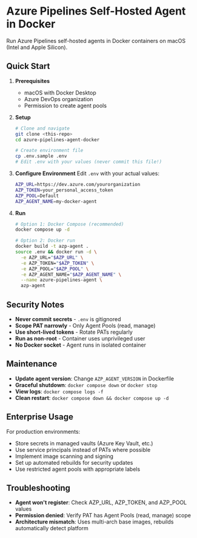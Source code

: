 # Azure Pipelines Self-Hosted Agent in Docker

Run Azure Pipelines self-hosted agents in Docker containers on macOS (Intel and Apple Silicon).

## Quick Start

1. **Prerequisites**
   - macOS with Docker Desktop
   - Azure DevOps organization
   - Permission to create agent pools

2. **Setup**
   ```bash
   # Clone and navigate
   git clone <this-repo>
   cd azure-pipelines-agent-docker
   
   # Create environment file
   cp .env.sample .env
   # Edit .env with your values (never commit this file!)
   ```

3. **Configure Environment**
   Edit `.env` with your actual values:
   ```bash
   AZP_URL=https://dev.azure.com/yourorganization
   AZP_TOKEN=your_personal_access_token
   AZP_POOL=Default
   AZP_AGENT_NAME=my-docker-agent
   ```

4. **Run**
   ```bash
   # Option 1: Docker Compose (recommended)
   docker compose up -d
   
   # Option 2: Docker run
   docker build -t azp-agent .
   source .env && docker run -d \
     -e AZP_URL="$AZP_URL" \
     -e AZP_TOKEN="$AZP_TOKEN" \
     -e AZP_POOL="$AZP_POOL" \
     -e AZP_AGENT_NAME="$AZP_AGENT_NAME" \
     --name azure-pipelines-agent \
     azp-agent
   ```

## Security Notes

- **Never commit secrets** - `.env` is gitignored
- **Scope PAT narrowly** - Only Agent Pools (read, manage)
- **Use short-lived tokens** - Rotate PATs regularly
- **Run as non-root** - Container uses unprivileged user
- **No Docker socket** - Agent runs in isolated container

## Maintenance

- **Update agent version**: Change `AZP_AGENT_VERSION` in Dockerfile
- **Graceful shutdown**: `docker compose down` or `docker stop`
- **View logs**: `docker compose logs -f`
- **Clean restart**: `docker compose down && docker compose up -d`

## Enterprise Usage

For production environments:
- Store secrets in managed vaults (Azure Key Vault, etc.)
- Use service principals instead of PATs where possible
- Implement image scanning and signing
- Set up automated rebuilds for security updates
- Use restricted agent pools with appropriate labels

## Troubleshooting

- **Agent won't register**: Check AZP_URL, AZP_TOKEN, and AZP_POOL values
- **Permission denied**: Verify PAT has Agent Pools (read, manage) scope
- **Architecture mismatch**: Uses multi-arch base images, rebuilds automatically detect platform